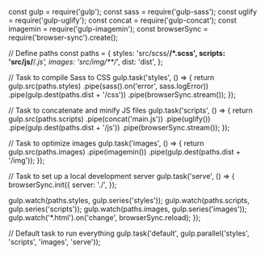const gulp = require('gulp');
const sass = require('gulp-sass');
const uglify = require('gulp-uglify');
const concat = require('gulp-concat');
const imagemin = require('gulp-imagemin');
const browserSync = require('browser-sync').create();

// Define paths
const paths = {
  styles: 'src/scss/**/*.scss',
  scripts: 'src/js/**/*.js',
  images: 'src/img/**/*',
  dist: 'dist',
};

// Task to compile Sass to CSS
gulp.task('styles', () => {
  return gulp.src(paths.styles)
    .pipe(sass().on('error', sass.logError))
    .pipe(gulp.dest(paths.dist + '/css'))
    .pipe(browserSync.stream());
});

// Task to concatenate and minify JS files
gulp.task('scripts', () => {
  return gulp.src(paths.scripts)
    .pipe(concat('main.js'))
    .pipe(uglify())
    .pipe(gulp.dest(paths.dist + '/js'))
    .pipe(browserSync.stream());
});

// Task to optimize images
gulp.task('images', () => {
  return gulp.src(paths.images)
    .pipe(imagemin())
    .pipe(gulp.dest(paths.dist + '/img'));
});

// Task to set up a local development server
gulp.task('serve', () => {
  browserSync.init({
    server: './',
  });

  gulp.watch(paths.styles, gulp.series('styles'));
  gulp.watch(paths.scripts, gulp.series('scripts'));
  gulp.watch(paths.images, gulp.series('images'));
  gulp.watch('*.html').on('change', browserSync.reload);
});

// Default task to run everything
gulp.task('default', gulp.parallel('styles', 'scripts', 'images', 'serve'));
